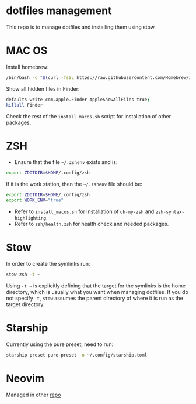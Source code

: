 # dotfiles management

This repo is to manage dotfiles and installing them using stow

# MAC OS

Install homebrew:

```sh
/bin/bash -c "$(curl -fsSL https://raw.githubusercontent.com/Homebrew/install/HEAD/install.sh)"
```

Show all hidden files in Finder:
```sh
defaults write com.apple.Finder AppleShowAllFiles true;
killall Finder
```

Check the rest of the `install_macos.sh` script for installation of other packages.

# ZSH
- Ensure that the file `~/.zshenv` exists and is:
```sh
export ZDOTDIR=$HOME/.config/zsh
```

If it is the work station, then the `~/.zshenv` file should be:
```sh
export ZDOTDIR=$HOME/.config/zsh
export WORK_ENV="true"
```

- Refer to `install_macos.sh` for installation of `oh-my-zsh` and `zsh-syntax-highlighting`.
- Refer to `zsh/health.zsh` for health check and needed packages.


# Stow

In order to create the symlinks run:
```sh
stow zsh -t ~
```
Using `-t ~` is explicitly defining that the target for the symlinks is the home directory, which is usually what you want when managing dotfiles. 
If you do not specify `-t`, `stow` assumes the parent directory of where it is run as the target directory.

# Starship

Currently using the pure preset, need to run:
```sh
starship preset pure-preset -o ~/.config/starship.toml
```

# Neovim

Managed in other [repo](https://github.com/tcpessoa/kickstart.nvim)
